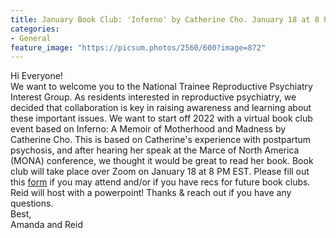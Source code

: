 ```yaml
---
title: January Book Club: 'Inferno' by Catherine Cho. January 18 at 8 PM EST
categories:
- General
feature_image: "https://picsum.photos/2560/600?image=872"
---
```


Hi Everyone!\
We want to welcome you to the National Trainee Reproductive Psychiatry Interest Group. As residents interested in reproductive psychiatry, we decided that collaboration is key in raising awareness and learning about these important issues. We want to start off 2022 with a virtual book club event based on Inferno: A Memoir of Motherhood and Madness by Catherine Cho. This is based on Catherine's experience with postpartum psychosis, and after hearing her speak at the Marce of North America (MONA) conference, we thought it would be great to read her book. Book club will take place over Zoom on January 18 at 8 PM EST. 
Please fill out this [form](https://forms.gle/zKfEjPbZZmQ8vpZM8) if you may attend and/or if you have recs for future book clubs. Reid will host with a powerpoint!
Thanks & reach out if you have any questions.\
Best,\
Amanda and Reid
